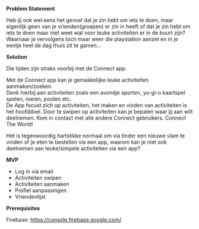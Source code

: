 **Problem Statement**  

Heb jij ook wel eens het gevoel dat je zin hebt om iets te doen, maar eigenlijk geen van je vrienden(groepen) er zin in heeft of dat je zin hebt om iets te doen maar niet weet wat voor leuke activiteiten er in de buurt zijn? Waarnaar je vervolgens toch maar weer die playstation aanzet en in je eentje heel de dag thuis zit te gamen...

**Solution**  

Die tijden zijn straks voorbij met de Connect app.  

Met de Connect app kan je gemakkelijke leuke activiteiten aanmaken/zoeken.  
Denk hierbij aan activiteiten zoals een avondje sporten, yu-gi-o kaartspel spelen, roeien, poolen etc.  
De App focust zich op activiteiten, het maken en vinden van activiteiten is het hoofddoel. Door te swipen op activiteiten kan je bepalen waar jij aan wilt deelnemen. Kom in contact met alle andere Connect gebruikers. Connect The World! 

Het is tegenwoordig hartstikke normaal om via tinder een nieuwe vlam te vinden of je eten te bestellen via een app, waarom kan je niet ook deelnemen aan leuke/simpele activiteiten via een app? 

**MVP**  

- Log in via email
- Activiteiten swipen 
- Activiteiten aanmaken
- Profiel aanpassingen
- Vriendenlijst

**Prerequisites**  

Firebase: https://console.firebase.google.com/  

